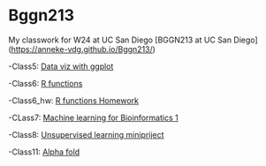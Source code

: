 # Bggn213
My classwork for W24 at UC San Diego [BGGN213 at UC San Diego] (https://anneke-vdg.github.io/Bggn213/)

-Class5: [Data viz with ggplot](https://github.com/Anneke-vdg/Bggn213/blob/main/Lab_5.md)

-Class6: [R functions](https://github.com/Anneke-vdg/Bggn213/blob/main/Lab6_hw.qmd)

-Class6_hw: [R functions Homework](https://github.com/Anneke-vdg/Bggn213/blob/main/Lab6_hw.md)

 -CLass7: [Machine learning for Bioinformatics 1](https://github.com/Anneke-vdg/Bggn213/blob/main/Lab_7.md)

 -Class8: [Unsupervised learning minipriject](https://github.com/Anneke-vdg/Bggn213/blob/main/Lab_8.md)

 -Class11: [Alpha fold](https://github.com/Anneke-vdg/Bggn213/blob/main/CLass_11.md)
